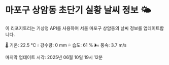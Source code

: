 
# 마포구 상암동 초단기 실황 날씨 정보 🌤️

이 리포지토리는 기상청 API를 사용하여 서울 마포구 상암동의 날씨 정보를 업데이트합니다. 

🌡️ 기온: 22.5 ℃
💧 강수량: 0 mm
💦 습도: 61 %
🌬️ 풍속: 3.7 m/s

마지막 업데이트 시각: 2025년 06월 10일 19시 12분    
